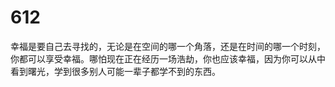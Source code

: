 # 612
幸福是要自己去寻找的，无论是在空间的哪一个角落，还是在时间的哪一个时刻，你都可以享受幸福。哪怕现在正在经历一场浩劫，你也应该幸福，因为你可以从中看到曙光，学到很多别人可能一辈子都学不到的东西。
